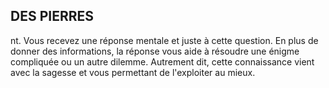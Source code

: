 ## DES PIERRES


nt. Vous recevez une réponse mentale et juste
à cette question. En plus de donner des informations, la
réponse vous aide à résoudre une énigme compliquée ou un
autre dilemme. Autrement dit, cette connaissance vient avec
la sagesse et vous permettant de l'exploiter au mieux.
